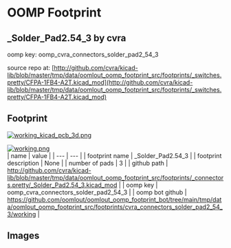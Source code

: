 # OOMP Footprint  
## _Solder_Pad2.54_3  by cvra  
  
oomp key: oomp_cvra_connectors_solder_pad2_54_3  
  
source repo at: [http://github.com/cvra/kicad-lib/blob/master/tmp/data/oomlout_oomp_footprint_src/footprints/_switches.pretty/CFPA-1FB4-A2T.kicad_mod](http://github.com/cvra/kicad-lib/blob/master/tmp/data/oomlout_oomp_footprint_src/footprints/_switches.pretty/CFPA-1FB4-A2T.kicad_mod)  
## Footprint  
  
[![working_kicad_pcb_3d.png](working_kicad_pcb_3d_600.png)](working_kicad_pcb_3d.png)  
  
[![working.png](working_600.png)](working.png)  
| name | value | 
| --- | --- | 
| footprint name | _Solder_Pad2.54_3 | 
| footprint description | None | 
| number of pads | 3 | 
| github path | http://github.com/cvra/kicad-lib/blob/master/tmp/data/oomlout_oomp_footprint_src/footprints/_connectors.pretty/_Solder_Pad2.54_3.kicad_mod | 
| oomp key | oomp_cvra_connectors_solder_pad2_54_3 | 
| oomp bot github | https://github.com/oomlout/oomlout_oomp_footprint_bot/tree/main/tmp/data/oomlout_oomp_footprint_src/footprints/cvra_connectors_solder_pad2_54_3/working | 
## Images  
